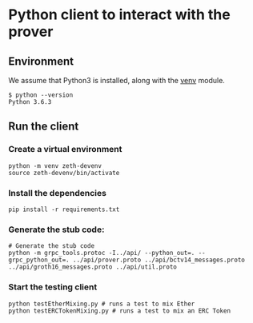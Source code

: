 # Python client to interact with the prover

## Environment

We assume that Python3 is installed, along with the [venv](https://docs.python.org/3/library/venv.html#module-venv) module.

```
$ python --version
Python 3.6.3
```

## Run the client

### Create a virtual environment

```
python -m venv zeth-devenv
source zeth-devenv/bin/activate
```

### Install the dependencies

```
pip install -r requirements.txt
```

### Generate the stub code:

```
# Generate the stub code
python -m grpc_tools.protoc -I../api/ --python_out=. --grpc_python_out=. ../api/prover.proto ../api/bctv14_messages.proto ../api/groth16_messages.proto ../api/util.proto
```

### Start the testing client

```
python testEtherMixing.py # runs a test to mix Ether
python testERCTokenMixing.py # runs a test to mix an ERC Token
```
